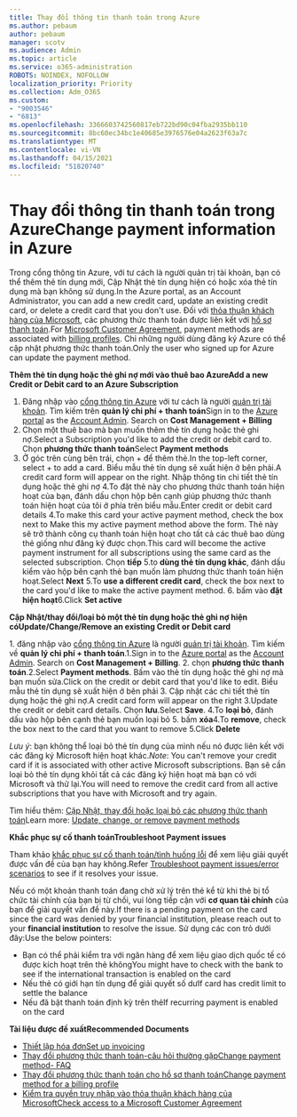 ```yaml
---
title: Thay đổi thông tin thanh toán trong Azure
ms.author: pebaum
author: pebaum
manager: scotv
ms.audience: Admin
ms.topic: article
ms.service: o365-administration
ROBOTS: NOINDEX, NOFOLLOW
localization_priority: Priority
ms.collection: Adm_O365
ms.custom:
- "9003546"
- "6813"
ms.openlocfilehash: 3366603742560817eb722bd90c04fba2935bb110
ms.sourcegitcommit: 8bc60ec34bc1e40685e3976576e04a2623f63a7c
ms.translationtype: MT
ms.contentlocale: vi-VN
ms.lasthandoff: 04/15/2021
ms.locfileid: "51820740"
---
```

# <a name="change-payment-information-in-azure"></a><span data-ttu-id="5e5c7-102">Thay đổi thông tin thanh toán trong Azure</span><span class="sxs-lookup"><span data-stu-id="5e5c7-102">Change payment information in Azure</span></span>

<span data-ttu-id="5e5c7-103">Trong cổng thông tin Azure, với tư cách là người quản trị tài khoản, bạn có thể thêm thẻ tín dụng mới, Cập Nhật thẻ tín dụng hiện có hoặc xóa thẻ tín dụng mà bạn không sử dụng.</span><span class="sxs-lookup"><span data-stu-id="5e5c7-103">In the Azure portal, as an Account Administrator, you can add a new credit card, update an existing credit card, or delete a credit card that you don't use.</span></span> <span data-ttu-id="5e5c7-104">Đối với [thỏa thuận khách hàng của Microsoft](https://docs.microsoft.com/azure/billing/billing-how-to-change-credit-card?WT.mc_id=Portal-Microsoft_Azure_Support#check-access-to-a-microsoft-customer-agreement), các phương thức thanh toán được liên kết với [hồ sơ thanh toán](https://docs.microsoft.com/azure/billing/billing-how-to-change-credit-card?WT.mc_id=Portal-Microsoft_Azure_Support#change-payment-method-for-a-billing-profile).</span><span class="sxs-lookup"><span data-stu-id="5e5c7-104">For [Microsoft Customer Agreement](https://docs.microsoft.com/azure/billing/billing-how-to-change-credit-card?WT.mc_id=Portal-Microsoft_Azure_Support#check-access-to-a-microsoft-customer-agreement), payment methods are associated with [billing profiles](https://docs.microsoft.com/azure/billing/billing-how-to-change-credit-card?WT.mc_id=Portal-Microsoft_Azure_Support#change-payment-method-for-a-billing-profile).</span></span> <span data-ttu-id="5e5c7-105">Chỉ những người dùng đăng ký Azure có thể cập nhật phương thức thanh toán.</span><span class="sxs-lookup"><span data-stu-id="5e5c7-105">Only the user who signed up for Azure can update the payment method.</span></span>

<span data-ttu-id="5e5c7-106">**Thêm thẻ tín dụng hoặc thẻ ghi nợ mới vào thuê bao Azure**</span><span class="sxs-lookup"><span data-stu-id="5e5c7-106">**Add a new Credit or Debit card to an Azure Subscription**</span></span>

1. <span data-ttu-id="5e5c7-107">Đăng nhập vào [cổng thông tin Azure](https://portal.azure.com/) với tư cách là người [quản trị tài khoản](https://docs.microsoft.com/azure/billing/billing-subscription-transfer?WT.mc_id=Portal-Microsoft_Azure_Support#whoisaa). Tìm kiếm trên **quản lý chi phí + thanh toán**</span><span class="sxs-lookup"><span data-stu-id="5e5c7-107">Sign in to the [Azure portal](https://portal.azure.com/) as the [Account Admin](https://docs.microsoft.com/azure/billing/billing-subscription-transfer?WT.mc_id=Portal-Microsoft_Azure_Support#whoisaa). Search on **Cost Management + Billing**</span></span>
2. <span data-ttu-id="5e5c7-108">Chọn một thuê bao mà bạn muốn thêm thẻ tín dụng hoặc thẻ ghi nợ.</span><span class="sxs-lookup"><span data-stu-id="5e5c7-108">Select a Subscription you'd like to add the credit or debit card to.</span></span> <span data-ttu-id="5e5c7-109">Chọn **phương thức thanh toán**</span><span class="sxs-lookup"><span data-stu-id="5e5c7-109">Select **Payment methods**</span></span>
3. <span data-ttu-id="5e5c7-110">Ở góc trên cùng bên trái, chọn + để thêm thẻ.</span><span class="sxs-lookup"><span data-stu-id="5e5c7-110">In the top-left corner, select + to add a card.</span></span> <span data-ttu-id="5e5c7-111">Biểu mẫu thẻ tín dụng sẽ xuất hiện ở bên phải.</span><span class="sxs-lookup"><span data-stu-id="5e5c7-111">A credit card form will appear on the right.</span></span> <span data-ttu-id="5e5c7-112">Nhập thông tin chi tiết thẻ tín dụng hoặc thẻ ghi nợ 4.To đặt thẻ này cho phương thức thanh toán hiện hoạt của bạn, đánh dấu chọn hộp bên cạnh giúp phương thức thanh toán hiện hoạt của tôi ở phía trên biểu mẫu.</span><span class="sxs-lookup"><span data-stu-id="5e5c7-112">Enter credit or debit card details 4.To make this card your active payment method, check the box next to Make this my active payment method above the form.</span></span> <span data-ttu-id="5e5c7-113">Thẻ này sẽ trở thành công cụ thanh toán hiện hoạt cho tất cả các thuê bao dùng thẻ giống như đăng ký được chọn.</span><span class="sxs-lookup"><span data-stu-id="5e5c7-113">This card will become the active payment instrument for all subscriptions using the same card as the selected subscription.</span></span> <span data-ttu-id="5e5c7-114">Chọn **tiếp** 5.to **dùng thẻ tín dụng khác**, đánh dấu kiểm vào hộp bên cạnh thẻ bạn muốn làm phương thức thanh toán hiện hoạt.</span><span class="sxs-lookup"><span data-stu-id="5e5c7-114">Select **Next** 5.To **use a different credit card**, check the box next to the card you'd like to make the active payment method.</span></span>
<span data-ttu-id="5e5c7-115">6. bấm vào **đặt hiện hoạt**</span><span class="sxs-lookup"><span data-stu-id="5e5c7-115">6.Click **Set active**</span></span>

<span data-ttu-id="5e5c7-116">**Cập Nhật/thay đổi/loại bỏ một thẻ tín dụng hoặc thẻ ghi nợ hiện có**</span><span class="sxs-lookup"><span data-stu-id="5e5c7-116">**Update/Change/Remove an existing Credit or Debit card**</span></span>

<span data-ttu-id="5e5c7-117">1. đăng nhập vào [cổng thông tin Azure](https://portal.azure.com/) là người [quản trị tài khoản](https://docs.microsoft.com/azure/billing/billing-subscription-transfer?WT.mc_id=Portal-Microsoft_Azure_Support#whoisaa). Tìm kiếm về **quản lý chi phí + thanh toán**.</span><span class="sxs-lookup"><span data-stu-id="5e5c7-117">1.Sign in to the [Azure portal](https://portal.azure.com/) as the [Account Admin](https://docs.microsoft.com/azure/billing/billing-subscription-transfer?WT.mc_id=Portal-Microsoft_Azure_Support#whoisaa). Search on **Cost Management + Billing**.</span></span>
<span data-ttu-id="5e5c7-118">2. chọn **phương thức thanh toán**.</span><span class="sxs-lookup"><span data-stu-id="5e5c7-118">2.Select **Payment methods**.</span></span> <span data-ttu-id="5e5c7-119">Bấm vào thẻ tín dụng hoặc thẻ ghi nợ mà bạn muốn sửa.</span><span class="sxs-lookup"><span data-stu-id="5e5c7-119">Click on the credit or debit card that you'd like to edit.</span></span> <span data-ttu-id="5e5c7-120">Biểu mẫu thẻ tín dụng sẽ xuất hiện ở bên phải 3. Cập nhật các chi tiết thẻ tín dụng hoặc thẻ ghi nợ.</span><span class="sxs-lookup"><span data-stu-id="5e5c7-120">A credit card form will appear on the right 3.Update the credit or debit card details.</span></span> <span data-ttu-id="5e5c7-121">Chọn **lưu**.</span><span class="sxs-lookup"><span data-stu-id="5e5c7-121">Select **Save**.</span></span>
<span data-ttu-id="5e5c7-122">4.To **loại bỏ**, đánh dấu vào hộp bên cạnh thẻ bạn muốn loại bỏ 5. bấm **xóa**</span><span class="sxs-lookup"><span data-stu-id="5e5c7-122">4.To **remove**, check the box next to the card that you want to remove 5.Click **Delete**</span></span>

<span data-ttu-id="5e5c7-123">_Lưu ý_: bạn không thể loại bỏ thẻ tín dụng của mình nếu nó được liên kết với các đăng ký Microsoft hiện hoạt khác.</span><span class="sxs-lookup"><span data-stu-id="5e5c7-123">_Note_: You can't remove your credit card if it is associated with other active Microsoft subscriptions.</span></span> <span data-ttu-id="5e5c7-124">Bạn sẽ cần loại bỏ thẻ tín dụng khỏi tất cả các đăng ký hiện hoạt mà bạn có với Microsoft và thử lại.</span><span class="sxs-lookup"><span data-stu-id="5e5c7-124">You will need to remove the credit card from all active subscriptions that you have with Microsoft and try again.</span></span>

<span data-ttu-id="5e5c7-125">Tìm hiểu thêm: [Cập Nhật, thay đổi hoặc loại bỏ các phương thức thanh toán](https://docs.microsoft.com/azure/billing/billing-how-to-change-credit-card?WT.mc_id=Portal-Microsoft_Azure_Support)</span><span class="sxs-lookup"><span data-stu-id="5e5c7-125">Learn more: [Update, change, or remove payment methods](https://docs.microsoft.com/azure/billing/billing-how-to-change-credit-card?WT.mc_id=Portal-Microsoft_Azure_Support)</span></span>

<span data-ttu-id="5e5c7-126">**Khắc phục sự cố thanh toán**</span><span class="sxs-lookup"><span data-stu-id="5e5c7-126">**Troubleshoot Payment issues**</span></span>

<span data-ttu-id="5e5c7-127">Tham khảo [khắc phục sự cố thanh toán/tình huống lỗi](https://support.microsoft.com/help/4505172/troubleshooting-payment-issues) để xem liệu giải quyết được vấn đề của bạn hay không.</span><span class="sxs-lookup"><span data-stu-id="5e5c7-127">Refer [Troubleshoot payment issues/error scenarios](https://support.microsoft.com/help/4505172/troubleshooting-payment-issues) to see if it resolves your issue.</span></span>

<span data-ttu-id="5e5c7-128">Nếu có một khoản thanh toán đang chờ xử lý trên thẻ kể từ khi thẻ bị tổ chức tài chính của bạn bị từ chối, vui lòng tiếp cận với **cơ quan tài chính** của bạn để giải quyết vấn đề này.</span><span class="sxs-lookup"><span data-stu-id="5e5c7-128">If there is a pending payment on the card since the card was denied by your financial institution, please reach out to your **financial institution** to resolve the issue.</span></span> <span data-ttu-id="5e5c7-129">Sử dụng các con trỏ dưới đây:</span><span class="sxs-lookup"><span data-stu-id="5e5c7-129">Use the below pointers:</span></span>

- <span data-ttu-id="5e5c7-130">Bạn có thể phải kiểm tra với ngân hàng để xem liệu giao dịch quốc tế có được kích hoạt trên thẻ không</span><span class="sxs-lookup"><span data-stu-id="5e5c7-130">You might have to check with the bank to see if the international transaction is enabled on the card</span></span>
- <span data-ttu-id="5e5c7-131">Nếu thẻ có giới hạn tín dụng để giải quyết số dư</span><span class="sxs-lookup"><span data-stu-id="5e5c7-131">If card has credit limit to settle the balance</span></span>
- <span data-ttu-id="5e5c7-132">Nếu đã bật thanh toán định kỳ trên thẻ</span><span class="sxs-lookup"><span data-stu-id="5e5c7-132">If recurring payment is enabled on the card</span></span>

<span data-ttu-id="5e5c7-133">**Tài liệu được đề xuất**</span><span class="sxs-lookup"><span data-stu-id="5e5c7-133">**Recommended Documents**</span></span>

- [<span data-ttu-id="5e5c7-134">Thiết lập hóa đơn</span><span class="sxs-lookup"><span data-stu-id="5e5c7-134">Set up invoicing</span></span>](https://azure.microsoft.com/pricing/invoicing/)
- [<span data-ttu-id="5e5c7-135">Thay đổi phương thức thanh toán-câu hỏi thường gặp</span><span class="sxs-lookup"><span data-stu-id="5e5c7-135">Change payment method- FAQ</span></span>](https://docs.microsoft.com/azure/billing/billing-how-to-change-credit-card?WT.mc_id=Portal-Microsoft_Azure_Support#frequently-asked-questions)
- [<span data-ttu-id="5e5c7-136">Thay đổi phương thức thanh toán cho hồ sơ thanh toán</span><span class="sxs-lookup"><span data-stu-id="5e5c7-136">Change payment method for a billing profile</span></span>](https://docs.microsoft.com/azure/billing/billing-how-to-change-credit-card?WT.mc_id=Portal-Microsoft_Azure_Support#change-payment-method-for-a-billing-profile)
- [<span data-ttu-id="5e5c7-137">Kiểm tra quyền truy nhập vào thỏa thuận khách hàng của Microsoft</span><span class="sxs-lookup"><span data-stu-id="5e5c7-137">Check access to a Microsoft Customer Agreement</span></span>](https://docs.microsoft.com/azure/billing/billing-how-to-change-credit-card?WT.mc_id=Portal-Microsoft_Azure_Support#check-access-to-a-microsoft-customer-agreement)